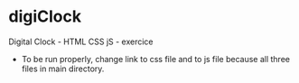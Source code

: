 # digiClock
Digital Clock  - HTML CSS jS - exercice

- To be run properly, change link to css file and to js file because all three files in main directory.
